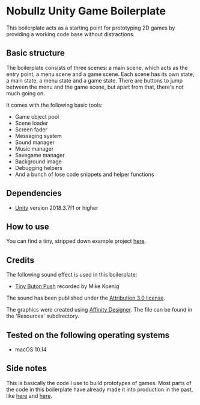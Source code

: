 # Nobullz Unity Game Boilerplate

This boilerplate acts as a starting point for prototyping 2D games by providing a working code base without distractions.

## Basic structure

The boilerplate consists of three scenes: a main scene, which acts as the entry point, a menu scene and a game scene. Each scene has its own state, a main state, a menu state and a game state. There are buttons to jump between the menu and the game scene, but apart from that, there's not much going on.

It comes with the following basic tools:
- Game object pool
- Scene loader
- Screen fader
- Messaging system
- Sound manager
- Music manager
- Savegame manager
- Background image
- Debugging helpers
- And a bunch of lose code snippets and helper functions

## Dependencies

- [Unity](https://unity3d.com/get-unity/download) version 2018.3.7f1 or higher

## How to use

You can find a tiny, stripped down example project [here](https://github.com/grumpypixel/Nobullz-Unity-Game-Example).

## Credits

The following sound effect is used in this boilerplate:
- [Tiny Buton Push](http://soundbible.com/419-Tiny-Button-Push.html) recorded by Mike Koenig

The sound has been published under the [Attribution 3.0 license](https://creativecommons.org/licenses/by/3.0/).

The graphics were created using [Affinity Designer](https://affinity.serif.com/en-gb/designer/). The file can be found in the 'Resources' subdirectory.

## Tested on the following operating systems

- macOS 10.14

## Side notes

This is basically the code I use to build prototypes of games. Most parts of the code in this boilerplate have already made it into production in the past, like [here](https://frozenyocode.com) and [here](https://www.giantbomb.com/jingo-jango/3030-48769/).
